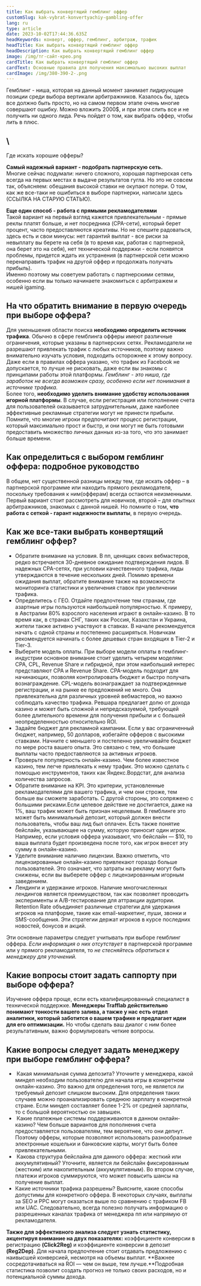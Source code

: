 ```yaml
---
title: Как выбрать конвертящий гемблинг оффер
customSlug: kak-vybrat-konvertyachiy-gambling-offer
lang: ru
type: article
date: 2023-10-02T17:44:36.635Z
headKeywords: конверт, оффер, гемблинг, арбитраж, трафик
headTitle: Как выбрать конвертящий гемблинг оффер
headDescription: Как выбрать конвертящий гемблинг оффер
image: /img/тг-сайт-крео.png
cardTitle: Как выбрать конвертящий гемблинг оффер
cardText: Основные правила для получения максимально высоких выплат
cardImage: /img/380-390-2-.png
---
```

Гемблинг - ниша, которая на данный момент занимает лидирующие позиции среди выбора вертикали арбитражников. Казалось бы, здесь все должно быть просто, но на самом первом этапе очень многие совершают ошибку. Можно вложить 2000$, и при этом слить все и не получить ни одного лида. Речь пойдет о том, как выбрать оффер, чтобы лить в плюс.

## \
Где искать хорошие офферы?

**Самый надежный вариант - подобрать партнерскую сеть.**\
Многие сейчас подумали: ничего сложного, хорошая партнерская сеть всегда на первых местах в выдаче результатов гугла. Но это не совсем так, объясняем: обещания высокой ставки не окупают потери. О том, как же все-таки не ошибиться в выборе партнерки, написали здесь (ССЫЛКА НА СТАРУЮ СТАТЬЮ).

**Еще один способ - работа с прямыми рекламодателями**\
Такой вариант на первый взгляд кажется привлекательным - прямые реклы платят больше, и нет посредника (CPA-сети), который берет процент, часто предоставляются креативы. Но не спешите радоваться, здесь есть и свои минусы: нет гарантий выплат - все риски за невыплату вы берете на себя (в то время как, работая с партнеркой, она берет это на себя), нет технической поддержки - если появятся проблемы, придется ждать их устранения (в партнерской сети можно перенаправить трафик на другой оффер и продолжать получать прибыль). \
Именно поэтому мы советуем работать с партнерскими сетями, особенно если вы только начинаете знакомиться с арбитражем и нишей igaming.

## На что обратить внимание в первую очередь при выборе оффера?

Для уменьшения области поиска **необходимо определить источник трафика**. Обычно в сфере гемблинга офферы имеют различные ограничения, которые указаны в партнерских сетях. Рекламодатели не разрешают привлекать трафик с любых источников, поэтому важно внимательно изучать условия, подходить осторожнее к этому вопросу.\
Даже если в правилах оффера указано, что трафик из Facebook не допускается, то лучше не рисковать, даже если вы знакомы с принципами работы этой платформы. *Гемблинг - это ниша, где заработок не всегда возможен сразу, особенно если нет понимания в источнике трафика.*\
Более того, **необходимо уделить внимание удобству использования игорной платформы**. В случае, если регистрация или пополнение счета для пользователей оказывается затруднительным, даже наиболее эффективные рекламные стратегии могут не принести прибыли. Помните, что многие игроки предпочитают процесс регистрации, который максимально прост и быстр, и они могут не быть готовыми предоставить множество личных данных из-за того, что это занимает больше времени.

## Как определиться с выбором гемблинг оффера: подробное руководство

В общем, нет существенной разницы между тем, где искать оффер – в партнерской программе или находить прямого рекламодателя, поскольку требования к ним(офферам) всегда остаются неизменными. Первый вариант стоит рассмотреть для новичков, второй – для опытных арбитражников, знакомых с данной нишей. Но помните о том, **что работа с сеткой - гарант надежности выплаты**, в первую очередь.

## Как же все-таки выбрать конвертящий гемблинг оффер?

* Обратите внимание на условия. В пп, ценящих своих вебмастеров, редко встречается 30-дневное ожидание подтверждения лидов. В надежных CPA-сетях, при условии качественного трафика, лиды утверждаются в течение нескольких дней. Помимо времени ожидания выплат, обратите внимание также на возможности мониторинга статистики и увеличения ставок при увеличении трафика.
* Определитесь с ГЕО. Отдайте предпочтение тем странам, где азартные игры пользуются наибольшей популярностью. К примеру, в Австралии 80% взрослого населения играют в онлайн-казино. В то время как, в странах СНГ, таких как Россия, Казахстан и Украина, жители также активно участвуют в ставках. В начале рекомендуется начать с одной страны и постепенно расширяться. Новичкам рекомендуется начинать с более дешевых стран входящих в Tier-2 и Tier-3.
* Выберите модель оплаты. При выборе модели оплаты в гемблинг-индустрии основное внимание стоит уделить четырем моделям: CPA, CPL, Revenue Share и гибридной, при этом наибольший интерес представляют CPA и Revenue Share. CPA-модель подходит для начинающих, позволяя контролировать бюджет и быстро получать вознаграждение. CPL-модель вознаграждает за подтвержденные регистрации, и на рынке ее предложений не много. Она привлекательна для различных уровней вебмастеров, но важно соблюдать качество трафика. Ревшара предлагает долю от дохода казино и может быть сложной и непредсказуемой, требующей более длительного времени для получения прибыли и с большей неопределенностью относительно ROI.
* Задайте бюджет для рекламной кампании. Если у вас ограниченный бюджет, например, 50 долларов, избегайте офферов с высокими ставками. Начните с меньшего и постепенно увеличивайте бюджет по мере роста вашего опыта. Это связано с тем, что большие выплаты часто предоставляются за активных игроков.
* Проверьте популярность онлайн-казино. Чем более известное казино, тем легче привлекать к нему трафик. Это можно сделать с помощью инструментов, таких как Яндекс.Вордстат, для анализа количества запросов.
* Обратите внимание на KPI. Это критерии, установленные рекламодателями для вашего трафика, и чем они строже, тем больше вы сможете заработать. С другой стороны, это сопряжено с большими рисками.Если целевое действие не достигается, даже на 1%, ваш трафик может быть признан нецелевым. В гемблинге это может быть минимальный депозит, который должен внести пользователь, чтобы ваш лид был оплачен. Есть также понятие бейслайн, указывающее на сумму, которую приносит один игрок. Например, если условия оффера указывают, что бейслайн — $10, то ваша выплата будет произведена после того, как игрок внесет эту сумму в онлайн-казино.
* Уделите внимание наличию лицензии. Важно отметить, что лицензированные онлайн-казино привлекают гораздо больше пользователей. Это означает, что затраты на рекламу могут быть снижены, если вы выберете оффер с лицензированным игорным заведением.
* Лендинги и удержание игроков. Наличие многочисленных лендингов является преимуществом, так как позволяет проводить эксперименты и A/B-тестирование для аттракции аудитории. Retention Rate объединяет различные стратегии для удержания игроков на платформе, такие как email-маркетинг, пуши, звонки и SMS-сообщения. Эти стратегии держат игроков в курсе последних новостей, бонусов и акций.

Эти основные параметры следует учитывать при выборе гемблинг оффера. *Если информация о них отсутствует* в партнерской программе или у прямого рекламодателя, то *не стесняйтесь обратиться к менеджеру для уточнений.*

## Какие вопросы стоит задать саппорту при выборе оффера?

Изучение оффера проще, если есть квалифицированный специалист в технической поддержке. **Менеджеры Trafflab действительно понимают тонкости вашего залива, а также у нас есть отдел аналитики, который заботится о вашем трафике и предлагает идеи для его оптимизации.** Но чтобы сделать ваш диалог с ним более результативным, важно формулировать четкие вопросы.

## Какие вопросы следует задать менеджеру при выборе гемблинг оффера?

*  Какая минимальная сумма депозита? Уточните у менеджера, какой миндеп необходим пользователю для начала игры в конкретном онлайн-казино. Это важно для определения того, не является ли требуемый депозит слишком высоким. Для определения таких случаев можно проанализировать среднюю зарплату в конкретной стране. Если миндеп составляет более 1-2% от средней зарплаты, то с большой вероятностью он завышен.
*  Какие платежные системы поддерживаются в данном онлайн-казино? Чем больше вариантов для пополнения счета предоставляется пользователям, тем вероятнее, что они депнут. Поэтому офферы, которые позволяют использовать разнообразные электронные кошельки и банковские карты, могут быть более привлекательными.
*  Какова структура бейслайна для данного оффера: жесткий или аккумулятивный? Уточните, является ли бейслайн фиксированным (жестким) или накопительным (аккумулятивным). Во втором случае, платежи игроков суммируются, что может повысить шансы на получение выплат.
* Какие источники трафика разрешены? Выясните, какие способы допустимы для конкретного оффера. В некоторых случаях, выплаты за SEO и PPC могут оказаться выше по сравнению с трафиком FB или UAC. Следовательно, всегда полезно получать информацию о разрешенных каналах трафика от менеджера пп или напрямую от рекламодателя.

**Также для эффективного анализа следует узнать статистику, акцентируя внимание на двух показателях:** коэффициенте конверсии в регистрацию **(Click2Reg)** и коэффициенте конверсии в депозит **(Reg2Dep)**. Для начала предпочтение стоит отдавать предложению с наивысшей конверсией, несмотря на объемы выплат. **Важнее сосредотачиваться на ROI — чем он выше, тем лучше.**Подробная статистика позволит создать прогноз не только своих расходов, но и потенциальной суммы дохода.